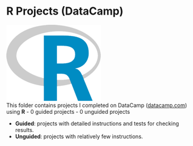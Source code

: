 # R Projects (DataCamp)  
![R Logo](../../assets/R.png)  
This folder contains projects I completed on DataCamp ([datacamp.com](datacamp.com)) using **R**
    - 0 guided projects
    - 0 unguided projects

- **Guided**: projects with detailed instructions and tests for checking results.
- **Unguided**: projects with relatively few instructions.
